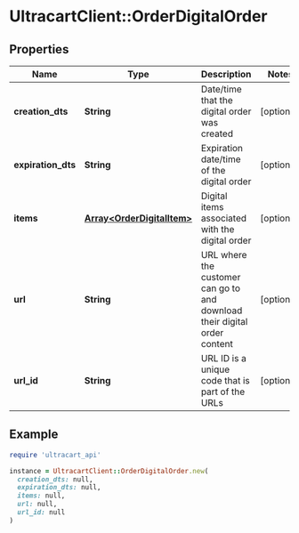 # UltracartClient::OrderDigitalOrder

## Properties

| Name | Type | Description | Notes |
| ---- | ---- | ----------- | ----- |
| **creation_dts** | **String** | Date/time that the digital order was created | [optional] |
| **expiration_dts** | **String** | Expiration date/time of the digital order | [optional] |
| **items** | [**Array&lt;OrderDigitalItem&gt;**](OrderDigitalItem.md) | Digital items associated with the digital order | [optional] |
| **url** | **String** | URL where the customer can go to and download their digital order content | [optional] |
| **url_id** | **String** | URL ID is a unique code that is part of the URLs | [optional] |

## Example

```ruby
require 'ultracart_api'

instance = UltracartClient::OrderDigitalOrder.new(
  creation_dts: null,
  expiration_dts: null,
  items: null,
  url: null,
  url_id: null
)
```

